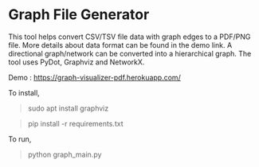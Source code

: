 # Graph File Generator

This tool helps convert CSV/TSV file data with graph edges to a PDF/PNG file. More details about data format can be found in the demo link.
A directional graph/network can be converted into a hierarchical graph. The tool uses PyDot, Graphviz and NetworkX.

Demo : https://graph-visualizer-pdf.herokuapp.com/

To install,

> sudo apt install graphviz

> pip install -r requirements.txt

To run,
> python graph_main.py
